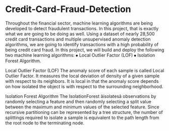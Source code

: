 # Credit-Card-Fraud-Detection
Throughout the financial sector, machine learning algorithms are being developed to detect fraudulent transactions. 
In this project, that is exactly what we are going to be doing as well. 
Using a dataset of nearly 28,500 credit card transactions and multiple unsupervised anomaly detection algorithms, we are going to identify transactions with a high probability of being credit card fraud.
In this project, we will build and deploy the following two machine learning algorithms:
⦁	Local Outlier Factor (LOF)
⦁	Isolation Forest Algorithm.

Local Outlier Factor (LOF)
The anomaly score of each sample is called Local Outlier Factor. It measures the local deviation of density of a given sample with respect to its neighbors. It is local in that the anomaly score depends on how isolated the object is with respect to the surrounding neighborhood.

Isolation Forest Algorithm
The IsolationForest âisolatesâ observations by randomly selecting a feature and then randomly selecting a split value between the maximum and minimum values of the selected feature.
Since recursive partitioning can be represented by a tree structure, the number of splittings required to isolate a sample is equivalent to the path length from the root node to the terminating node.

